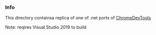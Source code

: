 ### Info

This directory containsa replica of one of .net ports of [ChromeDevTools](https://github.com/DumbPrograms/ChromeDevTools)

Note: reqires Visual Studio 2019 to build
